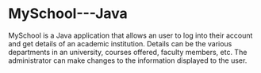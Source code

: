 # MySchool---Java

MySchool is a Java application that allows an user to log into their account and get details of an academic institution. Details can be the various departments in an university, courses offered, faculty members, etc. The administrator can make changes to the information displayed to the user.
